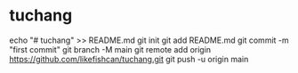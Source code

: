 # tuchang
echo "# tuchang" >> README.md
git init
git add README.md
git commit -m "first commit"
git branch -M main
git remote add origin https://github.com/likefishcan/tuchang.git
git push -u origin main
